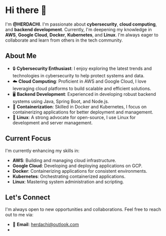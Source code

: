 # Hi there 👋

I'm **@HERDACHI**. I'm passionate about **cybersecurity**, **cloud computing**, and **backend development**. Currently, I'm deepening my knowledge in **AWS**, **Google Cloud**, **Docker**, **Kubernetes**, and **Linux**. I'm always eager to collaborate and learn from others in the tech community.

## About Me

- 🔒 **Cybersecurity Enthusiast**: I enjoy exploring the latest trends and technologies in cybersecurity to help protect systems and data.
- ☁️ **Cloud Computing**: Proficient in AWS and Google Cloud, I love leveraging cloud platforms to build scalable and efficient solutions.
- 🖥️ **Backend Development**: Experienced in developing robust backend systems using Java, Spring Boot, and Node.js.
- 🐳 **Containerization**: Skilled in Docker and Kubernetes, I focus on containerizing applications for better deployment and management.
- 🐧 **Linux**: A strong advocate for open-source, I use Linux for development and server management.

## Current Focus

I'm currently enhancing my skills in:
- **AWS**: Building and managing cloud infrastructure.
- **Google Cloud**: Developing and deploying applications on GCP.
- **Docker**: Containerizing applications for consistent environments.
- **Kubernetes**: Orchestrating containerized applications.
- **Linux**: Mastering system administration and scripting.

## Let's Connect

I'm always open to new opportunities and collaborations. Feel free to reach out to me via:

- 📧 **Email**: herdachi@outlook.com
- 


